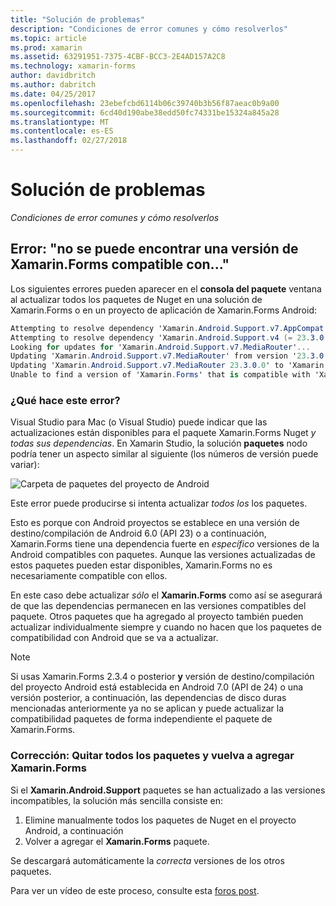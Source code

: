 ```yaml
---
title: "Solución de problemas"
description: "Condiciones de error comunes y cómo resolverlos"
ms.topic: article
ms.prod: xamarin
ms.assetid: 63291951-7375-4CBF-BCC3-2E4AD157A2C8
ms.technology: xamarin-forms
author: davidbritch
ms.author: dabritch
ms.date: 04/25/2017
ms.openlocfilehash: 23ebefcbd6114b06c39740b3b56f87aeac0b9a00
ms.sourcegitcommit: 6cd40d190abe38edd50fc74331be15324a845a28
ms.translationtype: MT
ms.contentlocale: es-ES
ms.lasthandoff: 02/27/2018
---
```

# <a name="troubleshooting"></a>Solución de problemas

_Condiciones de error comunes y cómo resolverlos_

## <a name="error-unable-to-find-a-version-of-xamarinforms-compatible-with"></a>Error: "no se puede encontrar una versión de Xamarin.Forms compatible con..."

Los siguientes errores pueden aparecer en el **consola del paquete** ventana al actualizar todos los paquetes de Nuget en una solución de Xamarin.Forms o en un proyecto de aplicación de Xamarin.Forms Android:

```csharp
Attempting to resolve dependency 'Xamarin.Android.Support.v7.AppCompat (= 23.3.0.0)'.
Attempting to resolve dependency 'Xamarin.Android.Support.v4 (= 23.3.0.0)'.
Looking for updates for 'Xamarin.Android.Support.v7.MediaRouter'...
Updating 'Xamarin.Android.Support.v7.MediaRouter' from version '23.3.0.0' to '23.3.1.0' in project 'Todo.Droid'.
Updating 'Xamarin.Android.Support.v7.MediaRouter 23.3.0.0' to 'Xamarin.Android.Support.v7.MediaRouter 23.3.1.0' failed.
Unable to find a version of 'Xamarin.Forms' that is compatible with 'Xamarin.Android.Support.v7.MediaRouter 23.3.0.0'.
```

### <a name="what-causes-this-error"></a>¿Qué hace este error?

Visual Studio para Mac (o Visual Studio) puede indicar que las actualizaciones están disponibles para el paquete Xamarin.Forms Nuget *y todas sus dependencias*. En Xamarin Studio, la solución **paquetes** nodo podría tener un aspecto similar al siguiente (los números de versión puede variar):

![](images/updates-available.png "Carpeta de paquetes del proyecto de Android")

Este error puede producirse si intenta actualizar _todos los_ los paquetes.

Esto es porque con Android proyectos se establece en una versión de destino/compilación de Android 6.0 (API 23) o a continuación, Xamarin.Forms tiene una dependencia fuerte en *específico* versiones de la Android compatibles con paquetes. Aunque las versiones actualizadas de estos paquetes pueden estar disponibles, Xamarin.Forms no es necesariamente compatible con ellos.

En este caso debe actualizar _sólo_ el **Xamarin.Forms** como así se asegurará de que las dependencias permanecen en las versiones compatibles del paquete. Otros paquetes que ha agregado al proyecto también pueden actualizar individualmente siempre y cuando no hacen que los paquetes de compatibilidad con Android que se va a actualizar.


> [!NOTE]
> Si usas Xamarin.Forms 2.3.4 o posterior **y** versión de destino/compilación del proyecto Android está establecida en Android 7.0 (API de 24) o una versión posterior, a continuación, las dependencias de disco duras mencionadas anteriormente ya no se aplican y puede actualizar la compatibilidad paquetes de forma independiente el paquete de Xamarin.Forms.


### <a name="fix-remove-all-packages-and-re-add-xamarinforms"></a>Corrección: Quitar todos los paquetes y vuelva a agregar Xamarin.Forms

Si el **Xamarin.Android.Support** paquetes se han actualizado a las versiones incompatibles, la solución más sencilla consiste en:

1. Elimine manualmente todos los paquetes de Nuget en el proyecto Android, a continuación
2. Volver a agregar el **Xamarin.Forms** paquete.

Se descargará automáticamente la *correcta* versiones de los otros paquetes.

Para ver un vídeo de este proceso, consulte esta [foros post](https://forums.xamarin.com/discussion/comment/170012/#Comment_170012).
